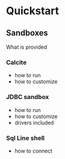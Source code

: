 # Quickstart

## Sandboxes 

What is provided 

### Calcite 
- how to run 
- how to customize 

### JDBC sandbox
- how to run 
- how to customize 
- drivers included

### Sql Line shell 
- how to connect 